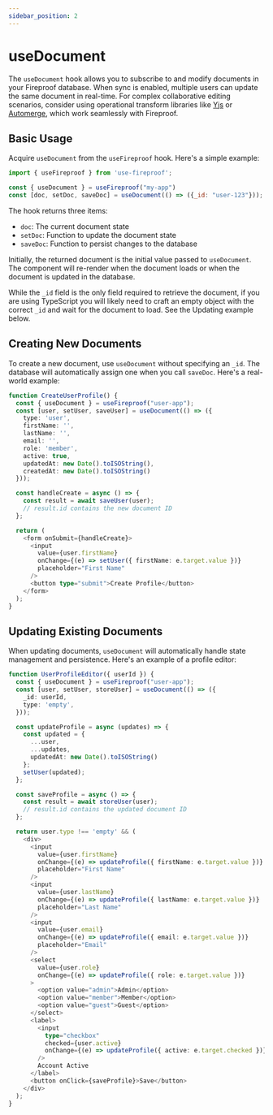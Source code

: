 ```yaml
---
sidebar_position: 2
---
```


# useDocument

The `useDocument` hook allows you to subscribe to and modify documents in your Fireproof database. When sync is enabled, multiple users can update the same document in real-time. For complex collaborative editing scenarios, consider using operational transform libraries like [Yjs](https://github.com/yjs/yjs) or [Automerge](https://automerge.org), which work seamlessly with Fireproof.

## Basic Usage

Acquire `useDocument` from the `useFireproof` hook. Here's a simple example:

```js
import { useFireproof } from 'use-fireproof';

const { useDocument } = useFireproof("my-app")
const [doc, setDoc, saveDoc] = useDocument(() => ({_id: "user-123"}));
```

The hook returns three items:
- `doc`: The current document state
- `setDoc`: Function to update the document state
- `saveDoc`: Function to persist changes to the database

Initially, the returned document is the initial value passed to `useDocument`. The component will re-render when the document loads or when the document is updated in the database.

While the `_id` field is the only field required to retrieve the document, if you are using TypeScript you will likely need to craft an empty object with the correct `_id` and wait for the document to load. See the Updating example below.

## Creating New Documents

To create a new document, use `useDocument` without specifying an `_id`. The database will automatically assign one when you call `saveDoc`. Here's a real-world example:

```typescript
function CreateUserProfile() {
  const { useDocument } = useFireproof("user-app");
  const [user, setUser, saveUser] = useDocument(() => ({
    type: 'user',
    firstName: '',
    lastName: '',
    email: '',
    role: 'member',
    active: true,
    updatedAt: new Date().toISOString(),
    createdAt: new Date().toISOString()
  }));

  const handleCreate = async () => {
    const result = await saveUser(user);
    // result.id contains the new document ID
  };

  return (
    <form onSubmit={handleCreate}>
      <input
        value={user.firstName}
        onChange={(e) => setUser({ firstName: e.target.value })}
        placeholder="First Name"
      />
      <button type="submit">Create Profile</button>
    </form>
  );
}
```

## Updating Existing Documents

When updating documents, `useDocument` will automatically handle state management and persistence. Here's an example of a profile editor:

```typescript
function UserProfileEditor({ userId }) {
  const { useDocument } = useFireproof("user-app");
  const [user, setUser, storeUser] = useDocument(() => ({
    _id: userId,
    type: 'empty',
  }));

  const updateProfile = async (updates) => {
    const updated = {
      ...user,
      ...updates,
      updatedAt: new Date().toISOString()
    };
    setUser(updated);
  };

  const saveProfile = async () => {
    const result = await storeUser(user);
    // result.id contains the updated document ID
  };

  return user.type !== 'empty' && (
    <div>
      <input
        value={user.firstName}
        onChange={(e) => updateProfile({ firstName: e.target.value })}
        placeholder="First Name"
      />
      <input
        value={user.lastName}
        onChange={(e) => updateProfile({ lastName: e.target.value })}
        placeholder="Last Name"
      />
      <input
        value={user.email}
        onChange={(e) => updateProfile({ email: e.target.value })}
        placeholder="Email"
      />
      <select
        value={user.role}
        onChange={(e) => updateProfile({ role: e.target.value })}
      >
        <option value="admin">Admin</option>
        <option value="member">Member</option>
        <option value="guest">Guest</option>
      </select>
      <label>
        <input
          type="checkbox"
          checked={user.active}
          onChange={(e) => updateProfile({ active: e.target.checked })}
        />
        Account Active
      </label>
      <button onClick={saveProfile}>Save</button>
    </div>
  );
}
```
